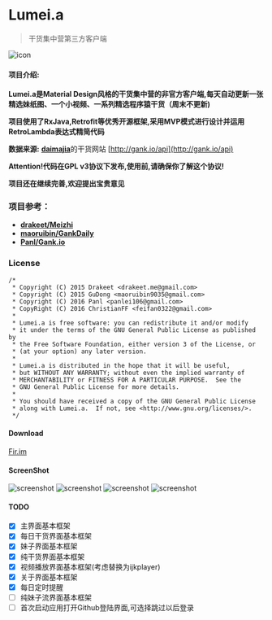 # Lumei.a
> 干货集中营第三方客户端

![icon](/app/src/main/res/mipmap-hdpi/lumeia.png)

#### 项目介绍:

**Lumei.a是Material Design风格的干货集中营的非官方客户端,每天自动更新一张精选妹纸图、一个小视频、一系列精选程序猿干货（周末不更新)**

**项目使用了RxJava,Retrofit等优秀开源框架,采用MVP模式进行设计并运用RetroLambda表达式精简代码**

**数据来源:** [**daimajia**](https://github.com/daimajia)的干货网站 [http://gank.io/api](http://gank.io/api)

**Attention!代码在GPL v3协议下发布,使用前,请确保你了解这个协议!**

**项目还在继续完善,欢迎提出宝贵意见**

### 项目参考：
- [**drakeet/Meizhi**](https://github.com/drakeet/Meizhi)
- [**maoruibin/GankDaily**](https://github.com/maoruibin/GankDaily)
- [**Panl/Gank.io**](https://github.com/Panl/Gank.io)

### License

    /*
     * Copyright (C) 2015 Drakeet <drakeet.me@gmail.com>
     * Copyright (C) 2015 GuDong <maoruibin9035@gmail.com>
     * Copyright (C) 2016 Panl <panlei106@gmail.com>
     * CopyRight (C) 2016 ChristianFF <feifan0322@gmail.com>
     *
     * Lumei.a is free software: you can redistribute it and/or modify
     * it under the terms of the GNU General Public License as published by
     * the Free Software Foundation, either version 3 of the License, or
     * (at your option) any later version.
     *
     * Lumei.a is distributed in the hope that it will be useful,
     * but WITHOUT ANY WARRANTY; without even the implied warranty of
     * MERCHANTABILITY or FITNESS FOR A PARTICULAR PURPOSE.  See the
     * GNU General Public License for more details.
     *
     * You should have received a copy of the GNU General Public License
     * along with Lumei.a.  If not, see <http://www.gnu.org/licenses/>.
     */

#### Download

[Fir.im](http://fir.im/b7w6)

#### ScreenShot

![screenshot](/screenshot/main.png)
![screenshot](/screenshot/gank.png)
![screenshot](/screenshot/meizi.png)
![screenshot](/screenshot/dailyGank.png)

#### TODO
- [x] 主界面基本框架
- [x] 每日干货界面基本框架
- [x] 妹子界面基本框架
- [x] 纯干货界面基本框架
- [x] 视频播放界面基本框架(考虑替换为ijkplayer)
- [x] 关于界面基本框架
- [x] 每日定时提醒
- [ ] 纯妹子流界面基本框架
- [ ] 首次启动应用打开Github登陆界面,可选择跳过以后登录